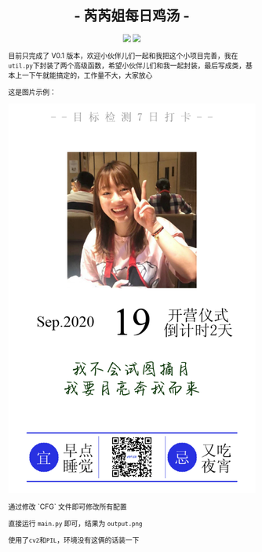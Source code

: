 <h1 align="center">- 芮芮姐每日鸡汤 -</h1>

<p align="center">
<img src="https://img.shields.io/badge/version-0.1-green.svg?longCache=true&style=for-the-badge">
<img src="https://img.shields.io/badge/license-Apache%202-blue.svg?longCache=true&style=for-the-badge">
</p>


目前只完成了 V0.1 版本，欢迎小伙伴儿们一起和我把这个小项目完善，我在 `util.py`下封装了两个高级函数，希望小伙伴儿们和我一起封装，最后写成类，基本上一下午就能搞定的，工作量不大，大家放心



这是图片示例：
<p align="center">
<img src="https://github.com/DrRyanHuang/BBT_paddlepaddle/blob/master/%E8%8A%AE%E8%8A%AE%E5%A7%90%E6%AF%8F%E6%97%A5%E9%B8%A1%E6%B1%A4/readme_src/ruirui.png">
</p>
通过修改 `CFG` 文件即可修改所有配置

直接运行 `main.py` 即可，结果为 `output.png`

使用了`cv2`和`PIL`，环境没有这俩的话装一下
